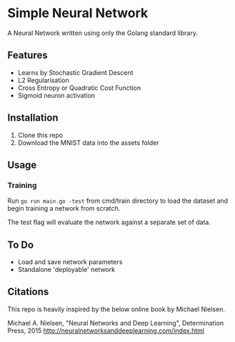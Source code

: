 # Simple Neural Network 

A Neural Network written using only the Golang standard library.

## Features 

* Learns by Stochastic Gradient Descent 
* L2 Regularisation 
* Cross Entropy or Quadratic Cost Function 
* Sigmoid neuron activation 

## Installation 

1. Clone this repo 
2. Download the MNIST data into the assets folder 

## Usage 

### Training 

Run `go run main.go -test` from cmd/train directory to load the dataset and begin training a network from scratch. 

The test flag will evaluate the network against a separate set of data. 

## To Do 

* Load and save network parameters 
* Standalone 'deployable' network 

## Citations 

This repo is heavily inspired by the below online book by Michael Nielsen. 

Michael A. Nielsen, "Neural Networks and
Deep Learning", Determination Press, 2015
http://neuralnetworksanddeeplearning.com/index.html

